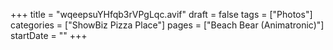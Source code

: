 +++
title = "wqeepsuYHfqb3rVPgLqc.avif"
draft = false
tags = ["Photos"]
categories = ["ShowBiz Pizza Place"]
pages = ["Beach Bear (Animatronic)"]
startDate = ""
+++
